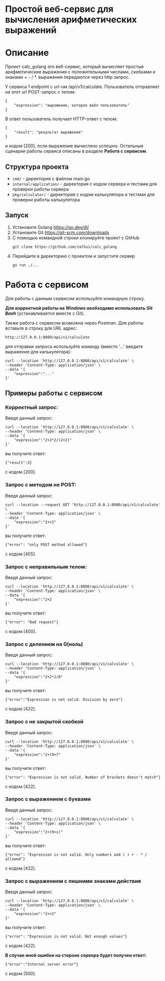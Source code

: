 # Простой веб-сервис для вычисления арифметических выражений

# Описание
Проект calc_golang это веб-сервис, который вычисляет простые арифметические выражения с положительными числами, скобками и знаками + - / *.
выражения передаются через http запрос.

У сервиса 1 endpoint с url-ом /api/v1/calculate. Пользователь отправляет на этот url POST-запрос с телом:
```
{
    "expression": "выражение, которое ввёл пользователь"
}
```
В ответ пользователь получает HTTP-ответ с телом:
```
{
    "result": "результат выражения"
}
```
и кодом [200], если выражение вычислено успешно. Остальные сценарии работы сервиса описаны в разделе **Работа с сервисом**.

## Структура проекта

- `cmd/` - директория с файлом main.go
- `internal/application/` - директория с кодом сервера и тестами для проверки работы сервера
- `pkg/calculator/` - директория с кодом калькулятора и тестами для проверки работы калькулятора

## Запуск

1. Установите Golang https://go.dev/dl/
2. Установите Git https://git-scm.com/downloads
3. C помощью командной строки клонируйте проект с GitHub
    ```
    git clone https://github.com/zalhui/calc_golang
    ```
5. Перейдите в директорию с проектом и запустите сервер
    ```
    go run ./...
    ```

# Работа с сервисом

Для работы с данным сервисом используйте командную строку.

**Для корректной работы на Windows необходимо использовать *Git Bash*** (устанавливается вместе с Git).

Также работа с сервисом возможна через Postman. Для работы вставьте в строку для URL адрес:
```
http://127.0.0.1:8080/api/v1/calculate
```

для отправки запроса используйте команду (вместо '...' введите выражение для калькулятора):

```
curl --location 'http://127.0.0.1:8080/api/v1/calculate' \
--header 'Content-Type: application/json' \
--data '{
    "expression":"..."
}'
```

## Примеры работы с сервисом
### Корректный запрос:
Введя данный запрос:
```
curl --location 'http://127.0.0.1:8080/api/v1/calculate' \
--header 'Content-Type: application/json' \
--data '{
    "expression":"2+2*2/(2+2)"
}'
```
вы получите ответ:  
```
{"result":3}
```
с кодом [200].

### Запрос с методом не POST:
Введя данный запрос:
```
curl --location --request GET 'http://127.0.0.1:8080/api/v1/calculate' \
--header 'Content-Type: application/json' \
--data '{
    "expression":"2++2"
}'
```
вы получите ответ:    
```
{"error": "only POST method allowed"}
```
с кодом [405].

### Запрос с неправильным телом:
Введя данный запрос:
```
curl --location 'http://127.0.0.1:8080/api/v1/calculate' \
--header 'Content-Type: application/json' \
--data '{
    "expression":"2+2
}'
```
вы получите ответ:    
```
{"error": "Bad request"}
```
с кодом [400].

### Запрос с делением на 0(ноль)
Введя данный запрос:
```
curl --location 'http://127.0.0.1:8080/api/v1/calculate' \
--header 'Content-Type: application/json' \
--data '{
    "expression":"2+2*2/0"
}'
```
вы получите ответ:    
```
{"error":"Expression is not valid. Division by zero"}
```
с кодом [422].

### Запрос с не закрытой скобкой
Введя данный запрос:
```
curl --location 'http://127.0.0.1:8080/api/v1/calculate' \
--header 'Content-Type: application/json' \
--data '{
    "expression":"2+(9+7"
}'
```
вы получите ответ:    
```
{"error": "Expression is not valid. Number of brackets doesn't match"}
```
с кодом [422].

### Запрос с выражением с буквами
Введя данный запрос:
```
curl --location 'http://127.0.0.1:8080/api/v1/calculate' \
--header 'Content-Type: application/json' \
--data '{
    "expression":"2+(9+x)"
}'
```
вы получите ответ:    
```
{"error": "Expression is not valid. Only numbers and ( ) + - * / allowed"}
```
с кодом [422].

### Запрос с выражением c лишними знаками действия
Введя данный запрос:
```
curl --location 'http://127.0.0.1:8080/api/v1/calculate' \
--header 'Content-Type: application/json' \
--data '{
    "expression":"2++2"
}'
```
вы получите ответ:    
```
{"error": "Expression is not valid. Not enough values"}
```
с кодом [422].

**В случае иной ошибки на стороне сервера будет получен ответ:**
```
{"error":"Internal server error"}
```
с кодом [500].

